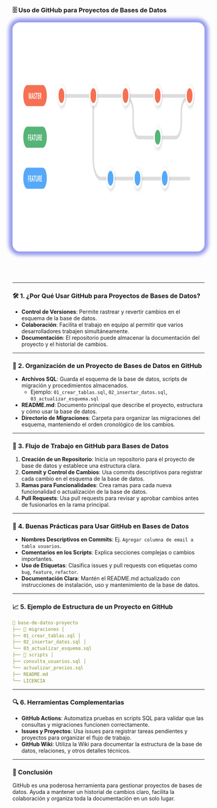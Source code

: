 ### 🗄️ Uso de GitHub para Proyectos de Bases de Datos

<img src="400_GITHUB/g_1.png" alt="Tablero de Trello" style="height: 600px; margin: 0 auto 4rem auto; background: transparent; box-shadow: 0 0 10px 10px rgb(150, 156, 238); border-radius: 20px;" class="demo-logo">

---

### 🛠️ 1. ¿Por Qué Usar GitHub para Proyectos de Bases de Datos?

- **Control de Versiones**: Permite rastrear y revertir cambios en el esquema de la base de datos.
- **Colaboración**: Facilita el trabajo en equipo al permitir que varios desarrolladores trabajen simultáneamente.
- **Documentación**: El repositorio puede almacenar la documentación del proyecto y el historial de cambios.

---

### 📂 2. Organización de un Proyecto de Bases de Datos en GitHub

- **Archivos SQL**: Guarda el esquema de la base de datos, scripts de migración y procedimientos almacenados.
    - Ejemplo: `01_crear_tablas.sql`, `02_insertar_datos.sql`, `03_actualizar_esquema.sql`
- **README.md**: Documento principal que describe el proyecto, estructura y cómo usar la base de datos.
- **Directorio de Migraciones**: Carpeta para organizar las migraciones del esquema, manteniendo el orden cronológico de los cambios.

---

### 🚀 3. Flujo de Trabajo en GitHub para Bases de Datos

1. **Creación de un Repositorio**: Inicia un repositorio para el proyecto de base de datos y establece una estructura clara.
2. **Commit y Control de Cambios**: Usa commits descriptivos para registrar cada cambio en el esquema de la base de datos.
3. **Ramas para Funcionalidades**: Crea ramas para cada nueva funcionalidad o actualización de la base de datos.
4. **Pull Requests**: Usa pull requests para revisar y aprobar cambios antes de fusionarlos en la rama principal.

---

### 📑 4. Buenas Prácticas para Usar GitHub en Bases de Datos

- **Nombres Descriptivos en Commits**: Ej. `Agregar columna de email a tabla usuarios`.
- **Comentarios en los Scripts**: Explica secciones complejas o cambios importantes.
- **Uso de Etiquetas**: Clasifica issues y pull requests con etiquetas como `bug`, `feature`, `refactor`.
- **Documentación Clara**: Mantén el README.md actualizado con instrucciones de instalación, uso y mantenimiento de la base de datos.

---

### 📈 5. Ejemplo de Estructura de un Proyecto en GitHub

```yaml
📁 base-de-datos-proyecto 
├── 📂 migraciones │ 
├── 01_crear_tablas.sql │ 
├── 02_insertar_datos.sql │ 
└── 03_actualizar_esquema.sql 
├── 📂 scripts │ 
├── consulta_usuarios.sql │
└── actualizar_precios.sql 
├── README.md 
└── LICENCIA
```

---

### 🔍 6. Herramientas Complementarias

- **GitHub Actions**: Automatiza pruebas en scripts SQL para validar que las consultas y migraciones funcionen correctamente.
- **Issues y Proyectos**: Usa issues para registrar tareas pendientes y proyectos para organizar el flujo de trabajo.
- **GitHub Wiki**: Utiliza la Wiki para documentar la estructura de la base de datos, relaciones, y otros detalles técnicos.

---

### 🏁 Conclusión

GitHub es una poderosa herramienta para gestionar proyectos de bases de datos. Ayuda a mantener un historial de cambios claro, facilita la colaboración y organiza toda la documentación en un solo lugar.
